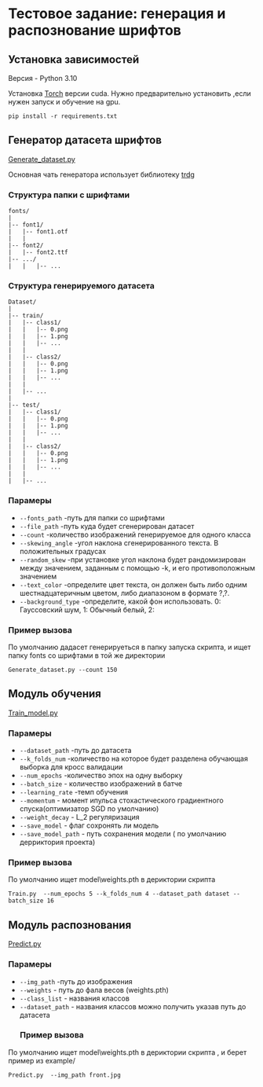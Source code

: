 # Тестовое задание: генерация и распознование шрифтов 
## Установка зависимостей 
Версия - Python 3.10

Установка  [Torch](https://pytorch.org/get-started/locally/) 
версии cuda. Нужно предварительно установить ,если нужен запуск и обучение на gpu.
```
pip install -r requirements.txt
```

## Генератор датасета шрифтов 
[Generate_dataset.py](https://github.com/wvw321/font-classification-task/blob/main/Generate_dataset.py)

Основная чать генератора использует библиотеку [trdg](https://github.com/Belval/TextRecognitionDataGenerator/tree/master) 

### Структура папки с шрифтами
```
fonts/
|
|-- font1/
|   |-- font1.otf
|   |
|-- font2/
|   |-- font2.ttf
|-- .../
|   |   |-- ...

```

 ### Структура  генерируемого датасета
```
Dataset/
|
|-- train/
|   |-- class1/
|   |   |-- 0.png
|   |   |-- 1.png
|   |   |-- ...
|   |
|   |-- class2/
|   |   |-- 0.png
|   |   |-- 1.png
|   |   |-- ...
|   |
|   |-- ...
|
|-- test/
|   |-- class1/
|   |   |-- 0.png
|   |   |-- 1.png
|   |   |-- ...
|   |
|   |-- class2/
|   |   |-- 0.png
|   |   |-- 1.png
|   |   |-- ...
|   |
|   |-- ...
```

### Парамеры
- `--fonts_path` -путь для папки со шрифтами 
- `--file_path` -путь куда будет сгенерирован датасет
- `--count` -количество изображений генерируемое для одного класса
- `--skewing_angle` -угол наклона сгенерированного текста. В положительных градусах
- `--random_skew` -при установке угол наклона будет рандомизирован между значением, заданным с помощью -k, и его противоположным значением
- `--text_color` -определите цвет текста, он должен быть либо одним шестнадцатеричным цветом, либо диапазоном в формате ?,?.
- `--background_type` -определите, какой фон использовать. 0: Гауссовский шум, 1: Обычный белый, 2: 
### Пример вызова 
По умолчанию дадасет генерируеться в папку запуска скрипта,
и ищет папку  fonts со шрифтами в той же директории 

```
Generate_dataset.py --count 150
```
## Модуль обучения 
[Train_model.py](https://github.com/wvw321/font-classification-task/blob/main/Train.py)
### Парамеры

- `--dataset_path` -путь до датасета 
- `--k_folds_num` -количество на которое будет разделена обучающая выборка для кросс валидации  
- `--num_epochs` -количество эпох на одну выборку
- `--batch_size` - количество изображений в батче 
- `--learning_rate` -темп обучения 
- `--momentum` -   момент ипульса стохастического градиентного спуска(оптимизатор SGD по умолчанию)
- `--weight_decay` - L_2 регуляризация
- `--save_model` -  флаг сохронять ли модель
- `--save_model_path` - путь сохранения модели ( по умолчанию дерриктория проекта)
### Пример вызова 
По умолчанию ищет model\weights.pth в дериктории скрипта 
```
Train.py  --num_epochs 5 --k_folds_num 4 --dataset_path dataset --batch_size 16
```
## Модуль распознования 
[Predict.py](https://github.com/wvw321/font-classification-task/blob/main/Predict.py)
### Парамеры
- `--img_path` -путь до изображения 
- `--weights` - путь до фала весов (weights.pth)
- `--class_list` - названия классов 
- `--dataset_path` - названия классов можно получить указав путь до датасета
  ### Пример вызова 
По умолчанию ищет model\weights.pth в дериктории скрипта , и берет пример из example/
```
Predict.py  --img_path front.jpg
```

  

